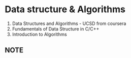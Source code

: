 # Data structure & Algorithms

1. Data Structures and Algorithms - UCSD from coursera
2. Fundamentals of Data Structure in C/C++
3. Introduction to Algorithms

## NOTE
